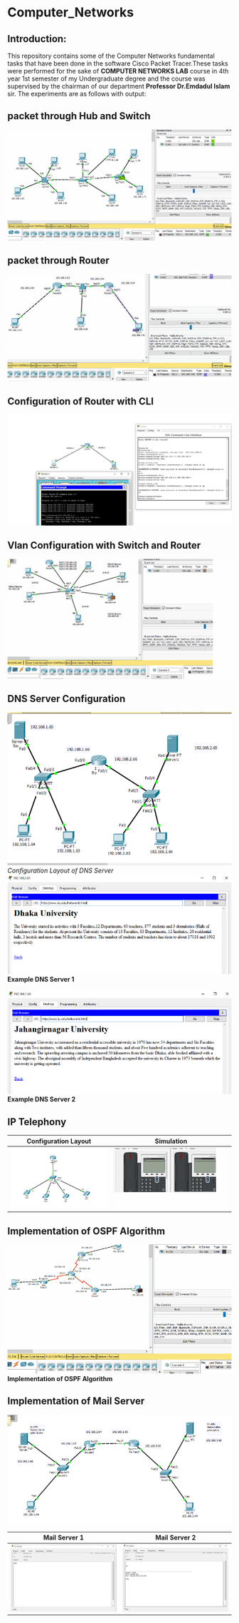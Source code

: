 # Computer_Networks
## Introduction:
This repository contains some of the Computer Networks fundamental tasks that have been done in the software Cisco Packet Tracer.These tasks were performed for the sake of **COMPUTER NETWORKS LAB** course in 4th year 1st semester of my Undergraduate degree and the course was supervised by the chairman of our department **Professor Dr.Emdadul Islam** sir.
The experiments are as follows with output:
## packet through Hub and Switch
<img src="https://github.com/HabibRh26/Computer_Networks/blob/master/gifs/folder_1/hub_2switch_pc.gif" /></br>
## packet through Router
<img src="https://github.com/HabibRh26/Computer_Networks/blob/master/gifs/folder_2/packet_through_router.gif" /></br>
## Configuration of Router with CLI
<img src="https://github.com/HabibRh26/Computer_Networks/blob/master/gifs/folder_3/config_router_CLI.jpg" /></br>
## Vlan Configuration with Switch and Router
<img src="https://github.com/HabibRh26/Computer_Networks/blob/master/gifs/folder_4/vlan_config_with_switch_router.gif" /></br>
## DNS Server Configuration
![Configuration Layout of DNS Server](gifs/folder_5/config.PNG "Title is DNS")</br>
*Configuration Layout of DNS Server*</br>
![DNS_Server_output_1](https://github.com/HabibRh26/Computer_Networks/blob/master/gifs/folder_5/DNS_1.PNG "Title is DNS")
**Example DNS Server 1** </br></br>
![DNS_Server_output_2](https://github.com/HabibRh26/Computer_Networks/blob/master/gifs/folder_5/DNS_2.PNG)
**Example DNS Server 2** </br>
## IP Telephony

Configuration Layout | Simulation
------------ | -------------
![configuration](https://github.com/HabibRh26/Computer_Networks/blob/master/gifs/folder_6/1.PNG)| ![simulation](gifs/folder_6/IP_telephony.gif)
## Implementation of OSPF Algorithm
![Implementation of OSPF Algorithm](gifs/folder_7/implementation_ospf.gif "Implementation of OSPF Algorithm")
**Implementation of OSPF Algorithm** </br>

## Implementation of Mail Server
![Implementation Mail Server](gifs/folder_8/1.PNG)</br>

Mail Server 1 | Mail Server 2
------------ | -------------
![Implementation Mail Server](gifs/folder_8/3.PNG) | ![Implementation Mail Server](gifs/folder_8/2.PNG)
